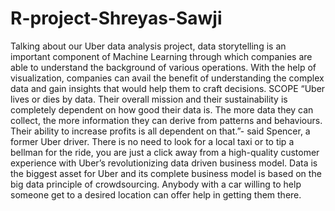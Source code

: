 # R-project-Shreyas-Sawji
Talking about our Uber data analysis project, data storytelling is an important component of Machine Learning through which companies are able to understand the background of various operations. With the help of visualization, companies can avail the benefit of understanding the complex data and gain insights that would help them to craft decisions. SCOPE “Uber lives or dies by data. Their overall mission and their sustainability is completely dependent on how good their data is. The more data they can collect, the more information they can derive from patterns and behaviours. Their ability to increase profits is all dependent on that.”- said Spencer, a former Uber driver. There is no need to look for a local taxi or to tip a bellman for the ride, you are just a click away from a high-quality customer experience with Uber’s revolutionizing data driven business model. Data is the biggest asset for Uber and its complete business model is based on the big data principle of crowdsourcing. Anybody with a car willing to help someone get to a desired location can offer help in getting them there.

